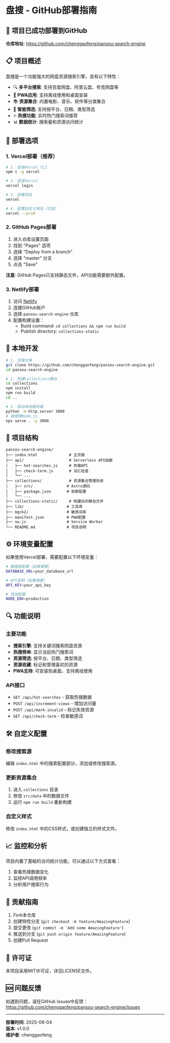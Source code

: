 # 盘搜 - GitHub部署指南

## 🎉 项目已成功部署到GitHub

**仓库地址**: https://github.com/chenggaofeng/pansou-search-engine

## 📋 项目概述

盘搜是一个功能强大的网盘资源搜索引擎，具有以下特性：

- 🔍 **多平台搜索**: 支持百度网盘、阿里云盘、夸克网盘等
- 📱 **PWA应用**: 支持离线使用和桌面安装
- 📚 **资源集合**: 内置电影、音乐、软件等分类集合
- 🎯 **智能筛选**: 支持按平台、日期、类型筛选
- 🔥 **热搜功能**: 实时热门搜索词推荐
- 📊 **数据统计**: 搜索量和资源访问统计

## 🚀 部署选项

### 1. Vercel部署（推荐）

```bash
# 1. 安装Vercel CLI
npm i -g vercel

# 2. 登录Vercel
vercel login

# 3. 部署项目
vercel

# 4. 配置自定义域名（可选）
vercel --prod
```

### 2. GitHub Pages部署

1. 进入仓库设置页面
2. 找到 "Pages" 选项
3. 选择 "Deploy from a branch"
4. 选择 "master" 分支
5. 点击 "Save"

**注意**: GitHub Pages只支持静态文件，API功能需要额外配置。

### 3. Netlify部署

1. 访问 [Netlify](https://netlify.com)
2. 连接GitHub账户
3. 选择 `pansou-search-engine` 仓库
4. 配置构建设置：
   - Build command: `cd collections && npm run build`
   - Publish directory: `collections-static`

## 🔧 本地开发

```bash
# 1. 克隆仓库
git clone https://github.com/chenggaofeng/pansou-search-engine.git
cd pansou-search-engine

# 2. 构建collections模块
cd collections
npm install
npm run build
cd ..

# 3. 启动本地服务器
python -m http.server 3000
# 或使用Node.js
npx serve . -p 3000
```

## 📁 项目结构

```
pansou-search-engine/
├── index.html              # 主页面
├── api/                    # Serverless API函数
│   ├── hot-searches.js     # 热搜API
│   ├── check-term.js       # 词汇检查
│   └── ...
├── collections/            # 资源集合管理系统
│   ├── src/               # Astro源码
│   ├── package.json       # 依赖配置
│   └── ...
├── collections-static/     # 构建后的静态文件
├── lib/                   # 工具库
├── mgck2/                 # 敏感词库
├── manifest.json          # PWA配置
├── sw.js                  # Service Worker
└── README.md              # 项目说明
```

## ⚙️ 环境变量配置

如果使用Vercel部署，需要配置以下环境变量：

```bash
# 数据库配置（如果需要）
DATABASE_URL=your_database_url

# API密钥（如果需要）
API_KEY=your_api_key

# 其他配置
NODE_ENV=production
```

## 🔍 功能说明

### 主要功能
- **搜索引擎**: 支持关键词搜索网盘资源
- **热搜榜单**: 显示当前热门搜索词
- **资源筛选**: 按平台、日期、类型筛选
- **资源收藏**: 标记和管理喜欢的资源
- **PWA支持**: 可安装到桌面，支持离线使用

### API接口
- `GET /api/hot-searches` - 获取热搜数据
- `POST /api/increment-views` - 增加访问量
- `POST /api/mark-invalid` - 标记失效资源
- `GET /api/check-term` - 检查敏感词

## 🛠️ 自定义配置

### 修改搜索源
编辑 `index.html` 中的搜索配置部分，添加或修改搜索源。

### 更新资源集合
1. 进入 `collections` 目录
2. 修改 `src/data` 中的数据文件
3. 运行 `npm run build` 重新构建

### 自定义样式
修改 `index.html` 中的CSS样式，或创建独立的样式文件。

## 📈 监控和分析

项目内置了基础的访问统计功能，可以通过以下方式查看：

1. 查看热搜数据变化
2. 监控API调用频率
3. 分析用户搜索行为

## 🤝 贡献指南

1. Fork本仓库
2. 创建特性分支 (`git checkout -b feature/AmazingFeature`)
3. 提交更改 (`git commit -m 'Add some AmazingFeature'`)
4. 推送到分支 (`git push origin feature/AmazingFeature`)
5. 创建Pull Request

## 📄 许可证

本项目采用MIT许可证，详见LICENSE文件。

## 🆘 问题反馈

如遇到问题，请在GitHub Issues中反馈：
https://github.com/chenggaofeng/pansou-search-engine/issues

---

**部署时间**: 2025-08-04  
**版本**: v1.0.0  
**维护者**: chenggaofeng